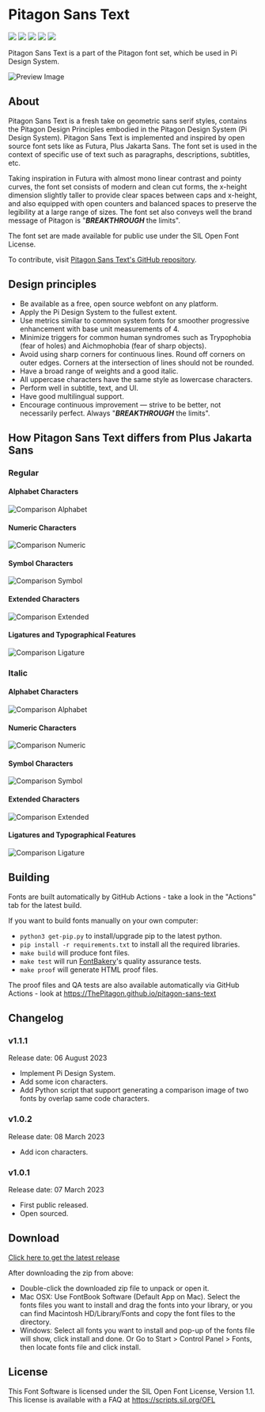 # Pitagon Sans Text

[![][Fontbakery]](https://ThePitagon.github.io/pitagon-sans-text/fontbakery/fontbakery-report.html)
[![][Universal]](https://ThePitagon.github.io/pitagon-sans-text/fontbakery/fontbakery-report.html)
[![][GF Profile]](https://ThePitagon.github.io/pitagon-sans-text/fontbakery/fontbakery-report.html)
[![][Outline Correctness]](https://ThePitagon.github.io/pitagon-sans-text/fontbakery/fontbakery-report.html)
[![][Shaping]](https://ThePitagon.github.io/pitagon-sans-text/fontbakery/fontbakery-report.html)

[Fontbakery]: https://img.shields.io/endpoint?url=https%3A%2F%2Fraw.githubusercontent.com%2FThePitagon%2Fpitagon-sans-text%2Fgh-pages%2Fbadges%2Foverall.json

[GF Profile]: https://img.shields.io/endpoint?url=https%3A%2F%2Fraw.githubusercontent.com%2FThePitagon%2Fpitagon-sans-text%2Fgh-pages%2Fbadges%2FGoogleFonts.json

[Outline Correctness]: https://img.shields.io/endpoint?url=https%3A%2F%2Fraw.githubusercontent.com%2FThePitagon%2Fpitagon-sans-text%2Fgh-pages%2Fbadges%2FOutlineCorrectnessChecks.json

[Shaping]: https://img.shields.io/endpoint?url=https%3A%2F%2Fraw.githubusercontent.com%2FThePitagon%2Fpitagon-sans-text%2Fgh-pages%2Fbadges%2FShapingChecks.json

[Universal]: https://img.shields.io/endpoint?url=https%3A%2F%2Fraw.githubusercontent.com%2FThePitagon%2Fpitagon-sans-text%2Fgh-pages%2Fbadges%2FUniversal.json

Pitagon Sans Text is a part of the Pitagon font set, which be used in Pi Design System.

![Preview Image](documentation%2Fimage1.png)

## About

Pitagon Sans Text is a fresh take on geometric sans serif styles, contains the Pitagon Design Principles embodied in the
Pitagon Design System (Pi Design System). Pitagon Sans Text is implemented and inspired by open source font sets like as
Futura, Plus Jakarta Sans. The font set is used in the context of specific use of text such as paragraphs, descriptions,
subtitles, etc.

Taking inspiration in Futura with almost mono linear contrast and pointy curves, the font set consists of modern and
clean cut forms, the x-height dimension slightly taller to provide clear spaces between caps and x-height, and also
equipped with open counters and balanced spaces to preserve the legibility at a large range of sizes. The font set also
conveys well the brand message of Pitagon is "<b><i>BREAKTHROUGH</i></b> the limits".

The font set are made available for public use under the SIL Open Font License.

To contribute, visit <a href="https://github.com/ThePitagon/pitagon-sans-text" target="_blank">Pitagon Sans Text's
GitHub repository</a>.

## Design principles

* Be available as a free, open source webfont on any platform.
* Apply the Pi Design System to the fullest extent.
* Use metrics similar to common system fonts for smoother progressive enhancement with base unit measurements of 4.
* Minimize triggers for common human syndromes such as Trypophobia (fear of holes) and Aichmophobia (fear of sharp
  objects).
* Avoid using sharp corners for continuous lines. Round off corners on outer edges. Corners at the intersection of lines
  should not be rounded.
* Have a broad range of weights and a good italic.
* All uppercase characters have the same style as lowercase characters.
* Perform well in subtitle, text, and UI.
* Have good multilingual support.
* Encourage continuous improvement — strive to be better, not necessarily perfect. Always "<b><i>BREAKTHROUGH</i></b>
  the limits".

## How Pitagon Sans Text differs from Plus Jakarta Sans

### Regular

#### Alphabet Characters

![Comparison Alphabet](documentation%2Fcomparison_alphabet.png)

#### Numeric Characters

![Comparison Numeric](documentation%2Fcomparison_numeric.png)

#### Symbol Characters

![Comparison Symbol](documentation%2Fcomparison_symbol.png)

#### Extended Characters

![Comparison Extended](documentation%2Fcomparison_extended.png)

#### Ligatures and Typographical Features

![Comparison Ligature](documentation%2Fcomparison_ligature.png)

### Italic

#### Alphabet Characters

![Comparison Alphabet](documentation%2Fcomparison_alphabet_italic.png)

#### Numeric Characters

![Comparison Numeric](documentation%2Fcomparison_numeric_italic.png)

#### Symbol Characters

![Comparison Symbol](documentation%2Fcomparison_symbol_italic.png)

#### Extended Characters

![Comparison Extended](documentation%2Fcomparison_extended_italic.png)

#### Ligatures and Typographical Features

![Comparison Ligature](documentation%2Fcomparison_ligature_italic.png)

## Building

Fonts are built automatically by GitHub Actions - take a look in the "Actions" tab for the latest build.

If you want to build fonts manually on your own computer:

* `python3 get-pip.py` to install/upgrade pip to the latest python.
* `pip install -r requirements.txt` to install all the required libraries.
* `make build` will produce font files.
* `make test` will run [FontBakery](https://github.com/googlefonts/fontbakery)'s quality assurance tests.
* `make proof` will generate HTML proof files.

The proof files and QA tests are also available automatically via GitHub Actions - look
at https://ThePitagon.github.io/pitagon-sans-text

## Changelog

### v1.1.1

Release date: 06 August 2023

- Implement Pi Design System.
- Add some icon characters.
- Add Python script that support generating a comparison image of two fonts by overlap same code characters.

### v1.0.2

Release date: 08 March 2023

- Add icon characters.

### v1.0.1

Release date: 07 March 2023

- First public released.
- Open sourced.

## Download

[Click here to get the latest release](https://github.com/ThePitagon/pitagon-sans-text/releases/latest)

After downloading the zip from above:

- Double-click the downloaded zip file to unpack or open it.
- Mac OSX: Use FontBook Software (Default App on Mac). Select the fonts files you want to install and drag the fonts
  into your library, or you can find Macintosh HD/Library/Fonts and copy the font files to the directory.
- Windows: Select all fonts you want to install and pop-up of the fonts file will show, click install and done. Or Go to
  Start > Control Panel > Fonts, then locate fonts file and click install.

## License

This Font Software is licensed under the SIL Open Font License, Version 1.1. This license is available with a FAQ at
https://scripts.sil.org/OFL
